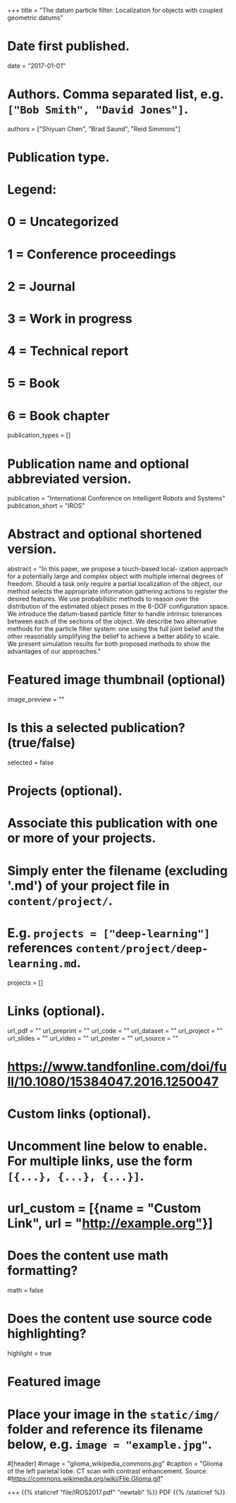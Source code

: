+++
title = "The datum particle filter: Localization for objects with coupled geometric datums"

# Date first published.
date = "2017-01-01"

# Authors. Comma separated list, e.g. `["Bob Smith", "David Jones"]`.
authors = ["Shiyuan Chen", "Brad Saund", "Reid Simmons"]
# Publication type.
# Legend:
# 0 = Uncategorized
# 1 = Conference proceedings
# 2 = Journal
# 3 = Work in progress
# 4 = Technical report
# 5 = Book
# 6 = Book chapter
publication_types = []

# Publication name and optional abbreviated version.
publication = "International Conference on Intelligent Robots and Systems"
publication_short = "IROS"

# Abstract and optional shortened version.
abstract = "In this paper, we propose a touch-based local- ization approach for a potentially large and complex object with multiple internal degrees of freedom. Should a task only require a partial localization of the object, our method selects the appropriate information gathering actions to register the desired features. We use probabilistic methods to reason over the distribution of the estimated object poses in the 6-DOF configuration space. We introduce the datum-based particle filter to handle intrinsic tolerances between each of the sections of the object. We describe two alternative methods for the particle filter system: one using the full joint belief and the other reasonably simplifying the belief to achieve a better ability to scale. We present simulation results for both proposed methods to show the advantages of our approaches."

# Featured image thumbnail (optional)
image_preview = ""

# Is this a selected publication? (true/false)
selected = false

# Projects (optional).
#   Associate this publication with one or more of your projects.
#   Simply enter the filename (excluding '.md') of your project file in `content/project/`.
#   E.g. `projects = ["deep-learning"]` references `content/project/deep-learning.md`.
projects = []

# Links (optional).
url_pdf = ""
url_preprint = ""
url_code = ""
url_dataset = ""
url_project = ""
url_slides = ""
url_video = ""
url_poster = ""
url_source = ""
# https://www.tandfonline.com/doi/full/10.1080/15384047.2016.1250047

# Custom links (optional).
#   Uncomment line below to enable. For multiple links, use the form `[{...}, {...}, {...}]`.
# url_custom = [{name = "Custom Link", url = "http://example.org"}]

# Does the content use math formatting?
math = false

# Does the content use source code highlighting?
highlight = true

# Featured image
# Place your image in the `static/img/` folder and reference its filename below, e.g. `image = "example.jpg"`.
#[header]
#image = "glioma_wikipedia_commons.jpg"
#caption = "Glioma of the left parietal lobe. CT scan with contrast enhancement. Source: #https://commons.wikimedia.org/wiki/File:Glioma.gif"

+++
{{% staticref "file/IROS2017.pdf" "newtab" %}} PDF {{% /staticref %}}
